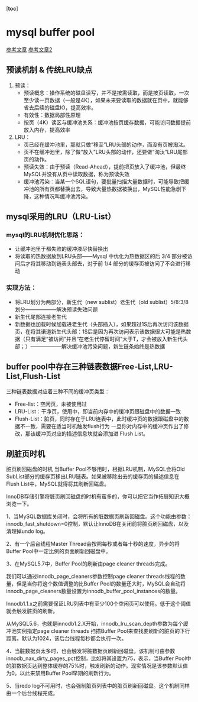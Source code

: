 [__toc__]


# mysql buffer pool
 [参考文章](https://www.modb.pro/db/111341)
 [参考文章2](https://www.cnblogs.com/better-farther-world2099/articles/14768929.html)
## 预读机制 & 传统LRU缺点
1. 预读：
    - 预读概念：操作系统的磁盘读写，并不是按需读取，而是按页读取，一次至少读一页数据（一般是4K），如果未来要读取的数据就在页中，就能够省去后续的磁盘IO，提高效率。
    - 有效性：数据局部性原理
    - 按页（4K）读区与缓冲池关系：缓冲池按页缓存数据，可能访问数据提前放入内存，提高效率
2. LRU：
    - 页已经在缓冲池里，那就只做“移至”LRU头部的动作，而没有页被淘汰。
    - 页不在缓冲池里，除了做“放入”LRU头部的动作，还要做“淘汰”LRU尾部页的动作。
    - 预读失效：由于预读（Read-Ahead），提前把页放入了缓冲池，但最终MySQL并没有从页中读取数据，称为预读失效
    - 缓冲池污染：当某一个SQL语句，要批量扫描大量数据时，可能导致把缓冲池的所有页都替换出去，导致大量热数据被换出，MySQL性能急剧下降，这种情况叫缓冲池污染。
## mysql采用的LRU（LRU-List）
### mysql的LRU机制优化思路：
   - 让缓冲池里于都失败的缓冲液尽快替换出
   - 将读取的热数据放到LRU头部——Mysql 中优化为热数据区的后 3/4 部分被访问后才将其移动到链表头部去，对于前 1/4 部分的缓存页被访问了不会进行移动
### 实现方法：
- 将LRU划分为两部分，新生代（new sublist）老生代（old sublist）5/8:3/8划分——————解决预读失效问题
- 新生代尾部连接老生代
- 新数据也加载时候加载进老生代（头部插入），如果超过1S后再次访问该数据页，在将其诺道新生代头部：1S后是因为再次访问表示该数据很大可能是热数据（只有满足“被访问”并且“在老生代停留时间”大于T，才会被放入新生代头部；）——————解决缓冲池污染问题，新生链条始终是热数据

## buffer pool中存在三种链表数据Free-List,LRU-List,Flush-List
三种链表数据对应着三种不同的缓冲页类型：
- Free-list：空闲页，未被使用过
- LRU-List：干净页，使用中，即当前内存中的缓冲页跟磁盘中的数据一致
- Flush-List：脏页，同时存在于LRU连表中，此时缓冲页的数据跟磁盘中的数据不一致，需要在适当时机触发flush行为
一旦你对内存中的缓冲页作出了修改，那该缓冲页对应的描述信息块就会添加进 Flush List。

## 刷脏页时机
脏页刷回磁盘的时机
当Buffer Pool不够用时，根据LRU机制，MySQL会将Old SubList部分的缓存页移出LRU链表。如果被移除出去的缓存页的描述信息在Flush List中，MySQL就得将其刷新回磁盘。

InnoDB存储引擎将脏页刷回磁盘的时机有蛮多的，你可以把它当作拓展知识大概浏览一下。

1、当MySQL数据库关闭时，会将所有的脏数据页刷新回磁盘。这个功能由参数：innodb_fast_shutdown=0控制，默认让InnoDB在关闭前将脏页刷回磁盘，以及清理掉undo log。

2、有一个后台线程Master Thread会按照每秒或者每十秒的速度，异步的将Buffer Pool中一定比例的页面刷新回磁盘中。

3、在MySQL5.7中，Buffer Pool的刷新由page cleaner threads完成。

我们可以通过innodb_page_cleaners参数控制page cleaner threads线程的数量，但是当你将这个数值调整的比Buffer Pool的数量还大时，MySQL会自动将 innodb_page_cleaners数量设置为innodb_buffer_pool_instances的数量。

Innodb1.1.x之前需要保证LRU列表中有至少100个空闲页可以使用。低于这个阈值就会触发脏页的刷新。

从MySQL5.6，也就是innodb1.2.X开始，innodb_lru_scan_depth参数为每个缓冲池实例指定page cleaner threads 扫描Buffer Pool来查找要刷新的脏页的下行距离。默认为1024，该后台线程每秒都会执行一次。

4、当脏数据页太多时，也会触发将脏数据页刷新回磁盘。该机制可由参数innodb_nax_dirty_pages_pct控制，比如将其设置为75，表示，当Buffer Pool中的脏数据页达到整体缓存的75%时，触发刷新的动作。现实情况是该参数默认值为0。以此来禁用Buffer Pool早期的刷新行为。

5、当redo log不可用时，也会强制脏页列表中的脏页刷新回磁盘。这个机制同样由一个后台线程完成。

